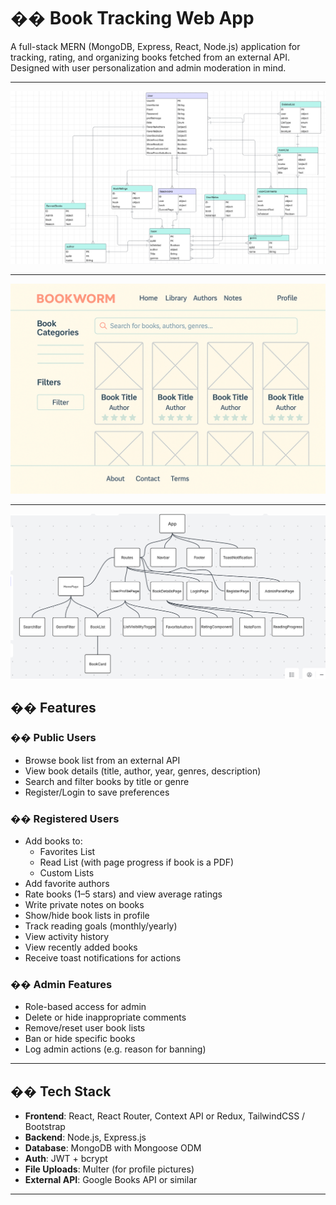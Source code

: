 # �� Book Tracking Web App

A full-stack MERN (MongoDB, Express, React, Node.js) application for tracking, rating, and organizing books fetched from an external API. Designed with user personalization and admin moderation in mind.

---

![ERD Diagram](./ERD.png)

---

![Wireframe](./wireFrame.png)

---

![Component Hierarchy](./prject3.png)

## �� Features

### �� Public Users

- Browse book list from an external API
- View book details (title, author, year, genres, description)
- Search and filter books by title or genre
- Register/Login to save preferences

### �� Registered Users

- Add books to:
  - Favorites List
  - Read List (with page progress if book is a PDF)
  - Custom Lists
- Add favorite authors
- Rate books (1–5 stars) and view average ratings
- Write private notes on books
- Show/hide book lists in profile
- Track reading goals (monthly/yearly)
- View activity history
- View recently added books
- Receive toast notifications for actions

### ��️ Admin Features

- Role-based access for admin
- Delete or hide inappropriate comments
- Remove/reset user book lists
- Ban or hide specific books
- Log admin actions (e.g. reason for banning)

---

## �� Tech Stack

- **Frontend**: React, React Router, Context API or Redux, TailwindCSS / Bootstrap
- **Backend**: Node.js, Express.js
- **Database**: MongoDB with Mongoose ODM
- **Auth**: JWT + bcrypt
- **File Uploads**: Multer (for profile pictures)
- **External API**: Google Books API or similar

---
